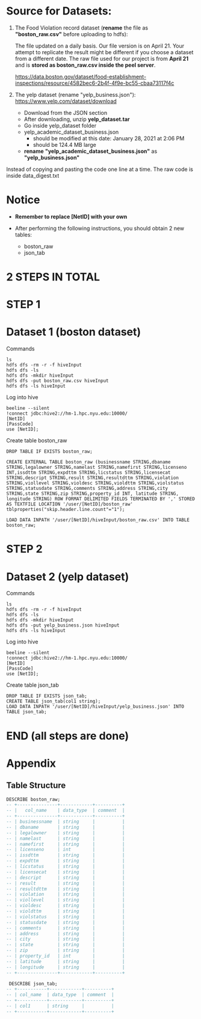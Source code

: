 # Source for Datasets:

1. The Food Violation record dataset (**rename** the file as **"boston_raw.csv"** before uploading to hdfs):
   
   The file updated on a daily basis. Our file version is on April 21.
   Your attempt to replicate the result might be different if you choose a dataset from a different date.
   The raw file used for our project is from **April 21** and is **stored as boston_raw.csv inside the peel server**.

   https://data.boston.gov/dataset/food-establishment-inspections/resource/4582bec6-2b4f-4f9e-bc55-cbaa73117f4c

2. The yelp dataset (rename "yelp_business.json"):
   https://www.yelp.com/dataset/download

   * Download from the JSON section
   * After downloading, unzip **yelp_dataset.tar**
   * Go inside yelp_dataset folder
   * yelp_academic_dataset_business.json 
     * should be modified at this date: January 28, 2021 at 2:06 PM
     * should be 124.4 MB large
   * **rename** **"yelp_academic_dataset_business.json"** as **"yelp_business.json"**

Instead of copying and pasting the code one line at a time.
The raw code is inside data_digest.txt

# Notice

* **Remember to replace [NetID] with your own**

* After performing the following instructions, you should obtain 2 new tables:
  * boston_raw
  * json_tab





# 2 STEPS IN TOTAL



# STEP 1



# Dataset 1 (boston dataset)

Commands 
```shell
ls
hdfs dfs -rm -r -f hiveInput 
hdfs dfs -ls 
hdfs dfs -mkdir hiveInput
hdfs dfs -put boston_raw.csv hiveInput
hdfs dfs -ls hiveInput
```

Log into hive
```shell
beeline --silent
!connect jdbc:hive2://hm-1.hpc.nyu.edu:10000/
[NetID]
[PassCode]
use [NetID];
```

Create table boston_raw
```
DROP TABLE IF EXISTS boston_raw;

CREATE EXTERNAL TABLE boston_raw (businessname STRING,dbaname STRING,legalowner STRING,namelast STRING,namefirst STRING,licenseno INT,issdttm STRING,expdttm STRING,licstatus STRING,licensecat STRING,descript STRING,result STRING,resultdttm STRING,violation STRING,viollevel STRING,violdesc STRING,violdttm STRING,violstatus STRING,statusdate STRING,comments STRING,address STRING,city STRING,state STRING,zip STRING,property_id INT, latitude STRING, longitude STRING) ROW FORMAT DELIMITED FIELDS TERMINATED BY ',' STORED AS TEXTFILE LOCATION '/user/[NetID]/boston_raw'  tblproperties("skip.header.line.count"="1"); 

LOAD DATA INPATH '/user/[NetID]/hiveInput/boston_raw.csv' INTO TABLE boston_raw;
```


# STEP 2



# Dataset 2 (yelp dataset)

Commands
```
ls
hdfs dfs -rm -r -f hiveInput 
hdfs dfs -ls 
hdfs dfs -mkdir hiveInput
hdfs dfs -put yelp_business.json hiveInput
hdfs dfs -ls hiveInput
```

Log into hive
```
beeline --silent
!connect jdbc:hive2://hm-1.hpc.nyu.edu:10000/
[NetID]
[PassCode]
use [NetID];
```

Create table json_tab
```
DROP TABLE IF EXISTS json_tab;
CREATE TABLE json_tab(col1 string);
LOAD DATA INPATH '/user/[NetID]/hiveInput/yelp_business.json' INTO TABLE json_tab;
```

# END (all steps are done)

# Appendix

## Table Structure


```sql
DESCRIBE boston_raw;
-- +---------------+------------+----------+
-- |   col_name    | data_type  | comment  |
-- +---------------+------------+----------+
-- | businessname  | string     |          |
-- | dbaname       | string     |          |
-- | legalowner    | string     |          |
-- | namelast      | string     |          |
-- | namefirst     | string     |          |
-- | licenseno     | int        |          |
-- | issdttm       | string     |          |
-- | expdttm       | string     |          |
-- | licstatus     | string     |          |
-- | licensecat    | string     |          |
-- | descript      | string     |          |
-- | result        | string     |          |
-- | resultdttm    | string     |          |
-- | violation     | string     |          |
-- | viollevel     | string     |          |
-- | violdesc      | string     |          |
-- | violdttm      | string     |          |
-- | violstatus    | string     |          |
-- | statusdate    | string     |          |
-- | comments      | string     |          |
-- | address       | string     |          |
-- | city          | string     |          |
-- | state         | string     |          |
-- | zip           | string     |          |
-- | property_id   | int        |          |
-- | latitude      | string     |          |
-- | longitude     | string     |          |
-- +---------------+------------+----------+
```

```sql
 DESCRIBE json_tab;
-- +-----------+------------+----------+
-- | col_name  | data_type  | comment  |
-- +-----------+------------+----------+
-- | col1      | string     |          |
-- +-----------+------------+----------+
```
